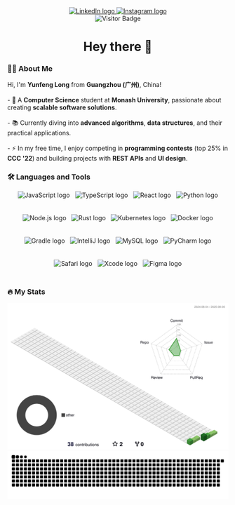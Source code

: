 <div align="center">
  <a href="https://www.linkedin.com/in/yunfeng-l" target="_blank">
    <img src="https://img.shields.io/static/v1?message=LinkedIn&logo=linkedin&label=&color=0077B5&logoColor=white&labelColor=&style=for-the-badge" height="25" alt="LinkedIn logo" />
  </a>
  <a href="https://www.instagram.com/warren_lung/" target="_blank">
    <img src="https://img.shields.io/static/v1?message=Instagram&logo=instagram&label=&color=E4405F&logoColor=white&labelColor=&style=for-the-badge" height="25" alt="Instagram logo" />
  </a>
</div>

<div align="center">
  <img src="https://visitor-badge.laobi.icu/badge?page_id=yunfenglong.yunfenglong&" alt="Visitor Badge" />
</div>

<h1 align="center">Hey there 👋</h1>

<h3 align="left">👨‍💻 About Me</h3>

<p align="left">
  Hi, I'm <strong>Yunfeng Long</strong> from <strong>Guangzhou (广州)</strong>, China!<br><br>
  - 🔭 A <strong>Computer Science</strong> student at <strong>Monash University</strong>, passionate about creating <strong>scalable software solutions</strong>.<br><br>
  - 📚 Currently diving into <strong>advanced algorithms</strong>, <strong>data structures</strong>, and their practical applications.<br><br>
  - ⚡ In my free time, I enjoy competing in <strong>programming contests</strong> (top 25% in <strong>CCC '22</strong>) and building projects with <strong>REST APIs</strong> and <strong>UI design</strong>.
</p>

<h3 align="left">🛠 Languages and Tools</h3>

<div align="center" style="display: flex; align-items: center; justify-content: center; gap: 12px; flex-wrap: wrap;">
  <img src="https://cdn.jsdelivr.net/gh/devicons/devicon/icons/javascript/javascript-original.svg" height="40" alt="JavaScript logo" />
  <img src="https://cdn.jsdelivr.net/gh/devicons/devicon/icons/typescript/typescript-original.svg" height="40" alt="TypeScript logo" />
  <img src="https://cdn.jsdelivr.net/gh/devicons/devicon/icons/react/react-original.svg" height="40" alt="React logo" />
  <img src="https://cdn.jsdelivr.net/gh/devicons/devicon/icons/python/python-original.svg" height="40" alt="Python logo" />
  <img src="https://cdn.jsdelivr.net/gh/devicons/devicon/icons/nodejs/nodejs-original.svg" height="40" alt="Node.js logo" />
  <img src="https://cdn.jsdelivr.net/gh/devicons/devicon/icons/rust/rust-original.svg" height="40" alt="Rust logo" />
  <img src="https://cdn.jsdelivr.net/gh/devicons/devicon/icons/kubernetes/kubernetes-plain.svg" height="40" alt="Kubernetes logo" />
  <img src="https://cdn.jsdelivr.net/gh/devicons/devicon/icons/docker/docker-plain-wordmark.svg" height="40" alt="Docker logo" />
  <img src="https://cdn.jsdelivr.net/gh/devicons/devicon/icons/gradle/gradle-original.svg" height="40" alt="Gradle logo" />
  <img src="https://cdn.jsdelivr.net/gh/devicons/devicon/icons/intellij/intellij-original.svg" height="40" alt="IntelliJ logo" />
  <img src="https://cdn.jsdelivr.net/gh/devicons/devicon/icons/mysql/mysql-original.svg" height="40" alt="MySQL logo" />
  <img src="https://cdn.jsdelivr.net/gh/devicons/devicon/icons/pycharm/pycharm-original.svg" height="40" alt="PyCharm logo" />
  <img src="https://cdn.jsdelivr.net/gh/devicons/devicon/icons/safari/safari-original.svg" height="40" alt="Safari logo" />
  <img src="https://cdn.jsdelivr.net/gh/devicons/devicon/icons/xcode/xcode-original.svg" height="40" alt="Xcode logo" />
  <img src="https://cdn.jsdelivr.net/gh/devicons/devicon/icons/figma/figma-original.svg" height="40" alt="Figma logo" />
</div>

<h3 align="left">🔥 My Stats</h3>

<div align="center">
  <img src="./profile-3d-contrib/profile-season-animate.svg" width="full" alt="stats graph"  />
</div>

<!-- <div align="center">
  <img src="https://github-profile-trophy.vercel.app?username=yunfenglong&theme=dracula&column=-1&row=1&margin-w=8&margin-h=8&no-bg=false&no-frame=false&order=4" height="150" alt="trophy graph"  />
</div> -->

<div align="center">
  <img src="https://raw.githubusercontent.com/yunfenglong/yunfenglong/output/snake.svg" alt="Snake Animation" />
</div>